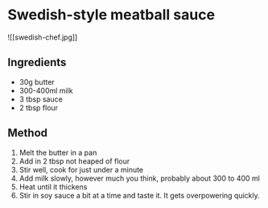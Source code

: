 # Swedish-style meatball sauce

![[swedish-chef.jpg]]

## Ingredients


- 30g butter
- 300-400ml milk
- 3 tbsp sauce
- 2 tbsp flour

## Method

1. Melt the butter in a pan
1. Add in 2 tbsp not heaped of flour
1. Stir well, cook for just under a minute 
1. Add milk slowly, however much you think, probably about 300 to 400 ml 
1. Heat until it thickens 
1. Stir in soy sauce a bit at a time and taste it.  It gets overpowering quickly.
